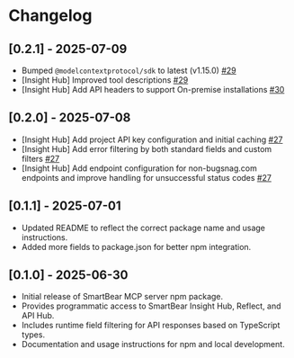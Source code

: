 # Changelog

## [0.2.1] - 2025-07-09
- Bumped `@modelcontextprotocol/sdk` to latest (v1.15.0)
  [#29](https://github.com/SmartBear/smartbear-mcp/pull/29)
- [Insight Hub] Improved tool descriptions
  [#29](https://github.com/SmartBear/smartbear-mcp/pull/29)
- [Insight Hub] Add API headers to support On-premise installations
  [#30](https://github.com/SmartBear/smartbear-mcp/pull/30)

## [0.2.0] - 2025-07-08

- [Insight Hub] Add project API key configuration and initial caching
  [#27](https://github.com/SmartBear/smartbear-mcp/pull/27)
- [Insight Hub] Add error filtering by both standard fields and custom filters
  [#27](https://github.com/SmartBear/smartbear-mcp/pull/27)
- [Insight Hub] Add endpoint configuration for non-bugsnag.com endpoints and improve handling for unsuccessful status codes
  [#27](https://github.com/SmartBear/smartbear-mcp/pull/26)

## [0.1.1] - 2025-07-01
- Updated README to reflect the correct package name and usage instructions.
- Added more fields to package.json for better npm integration.

## [0.1.0] - 2025-06-30
- Initial release of SmartBear MCP server npm package.
- Provides programmatic access to SmartBear Insight Hub, Reflect, and API Hub.
- Includes runtime field filtering for API responses based on TypeScript types.
- Documentation and usage instructions for npm and local development.

